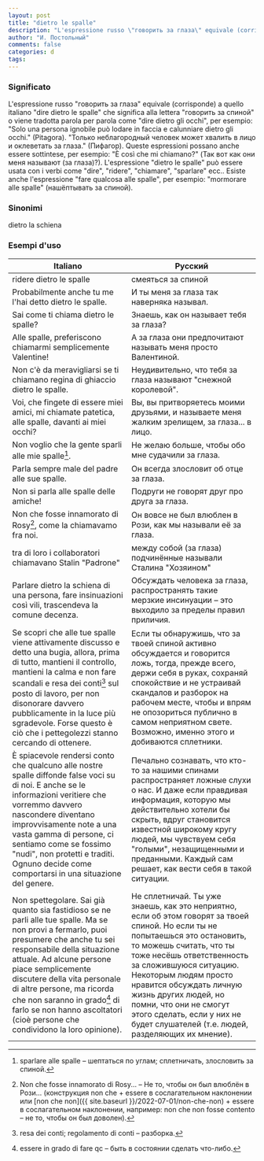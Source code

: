 ```yaml
---
layout: post
title: "dietro le spalle"
description: "L'espressione russo \"говорить за глаза\" equivale (corrisponde) a quello italiano \"dire dietro le spalle\" che significa alla lettera \"говорить за спиной\" o viene tradotta parola per parola come \"dire dietro gli occhi\", per esempio: \"Solo una persona ignobile può lodare in faccia e calunniare dietro gli occhi.\" (Pitagora)."
author: "И. Постольный"
comments: false
categories: d
tags:
---
```


### Significato

L'espressione russo "говорить за глаза" equivale (corrisponde) a quello italiano "dire dietro le spalle" che significa alla lettera "говорить за спиной" o viene tradotta parola per parola come "dire dietro gli occhi", per esempio: "Solo una persona ignobile può lodare in faccia e calunniare dietro gli occhi." (Pitagora). "Только неблагородный человек может хвалить в лицо и оклеветать за глаза." (Пифагор). Queste espressioni possano anche essere sottintese, per esempio: "È così che mi chiamano?" (Так вот как они меня называют (за глаза)?). L'espressione "dietro le spalle" può essere usata con i verbi come "dire", "ridere", "chiamare", "sparlare" ecc.. Esiste anche l'espressione "fare qualcosa alle spalle", per esempio: "mormorare alle spalle" (нашёптывать за спиной).

### Sinonimi

dietro la schiena

### Esempi d'uso

| Italiano | Русский |
|----------|---------|
|ridere dietro le spalle|смеяться за спиной|
|Probabilmente anche tu me l'hai detto dietro le spalle.|И ты меня за глаза так наверняка называл.|
|Sai come ti chiama dietro le spalle?|Знаешь, как он называет тебя за глаза?|
|Alle spalle, preferiscono chiamarmi semplicemente Valentine!|А за глаза они предпочитают называть меня просто Валентиной.|
|Non c'è da meravigliarsi se ti chiamano regina di ghiaccio dietro le spalle.|Неудивительно, что тебя за глаза называют "снежной королевой".|
|Voi, che fingete di essere miei amici, mi chiamate patetica, alle spalle, davanti ai miei occhi?|Вы, вы притворяетесь моими друзьями, и называете меня жалким зрелищем, за глаза... в лицо.|
|Non voglio che la gente sparli alle mie spalle[^1].|Не желаю больше, чтобы обо мне судачили за глаза.|
|Parla sempre male del padre alle sue spalle.|Он всегда злословит об отце за глаза.|
|Non si parla alle spalle delle amiche!|Подруги не говорят друг про друга за глаза.|
|Non che fosse innamorato di Rosy[^2], come la chiamavamo fra noi.|Он вовсе не был влюблен в Рози, как мы называли её за глаза.|
|tra di loro i collaboratori chiamavano Stalin "Padrone"|между собой (за глаза) подчинённые называли Сталина "Хозяином"|
|Parlare dietro la schiena di una persona, fare insinuazioni così vili, trascendeva la comune decenza.|Обсуждать человека за глаза, распространять такие мерзкие инсинуации – это выходило за пределы правил приличия.|
|Se scopri che alle tue spalle viene attivamente discusso e detto una bugia, allora, prima di tutto, mantieni il controllo, mantieni la calma e non fare scandali e resa dei conti[^3] sul posto di lavoro, per non disonorare davvero pubblicamente in la luce più sgradevole. Forse questo è ciò che i pettegolezzi stanno cercando di ottenere.|Если ты обнаружишь, что за твоей спиной активно обсуждается и говорится ложь, тогда, прежде всего, держи себя в руках, сохраняй спокойствие и не устраивай скандалов и разборок на рабочем месте, чтобы и впрям не опозориться публично в самом неприятном свете. Возможно, именно этого и добиваются сплетники.|
|È spiacevole rendersi conto che qualcuno alle nostre spalle diffonde false voci su di noi. E anche se le informazioni veritiere che vorremmo davvero nascondere diventano improvvisamente note a una vasta gamma di persone, ci sentiamo come se fossimo "nudi", non protetti e traditi. Ognuno decide come comportarsi in una situazione del genere.|Печально сознавать, что кто-то за нашими спинами распространяет ложные слухи о нас. И даже если правдивая информация, которую мы действительно хотели бы скрыть, вдруг становится известной широкому кругу людей, мы чувствуем себя "голыми", незащищенными и преданными. Каждый сам решает, как вести себя в такой ситуации.|
|Non spettegolare. Sai già quanto sia fastidioso se ne parli alle tue spalle. Ma se non provi a fermarlo, puoi presumere che anche tu sei responsabile della situazione attuale. Ad alcune persone piace semplicemente discutere della vita personale di altre persone, ma ricorda che non saranno in grado[^4] di farlo se non hanno ascoltatori (cioè persone che condividono la loro opinione).|Не сплетничай. Ты уже знаешь, как это неприятно, если об этом говорят за твоей спиной. Но если ты не попытаешься это остановить, то можешь считать, что ты тоже несёшь ответственность за сложившуюся ситуацию. Некоторым людям просто нравится обсуждать личную жизнь других людей, но помни, что они не смогут этого сделать, если у них не будет слушателей (т.е. людей, разделяющих их мнение).|

[^1]: sparlare alle spalle – шептаться по углам; сплетничать, злословить за спиной.

[^2]: Non che fosse innamorato di Rosy... – Не то, чтобы он был влюблён в Рози... (конструкция non che + essere в сослагательном наклонении или [non che non]({{ site.baseurl }}/2022-07-01/non-che-non) + essere в сослагательном наклонении, например: non che non fosse contento – не то, чтобы он был доволен).

[^3]: resa dei conti; regolamento di conti – разборка.

[^4]: essere in grado di fare qc – быть в состоянии сделать что-либо.